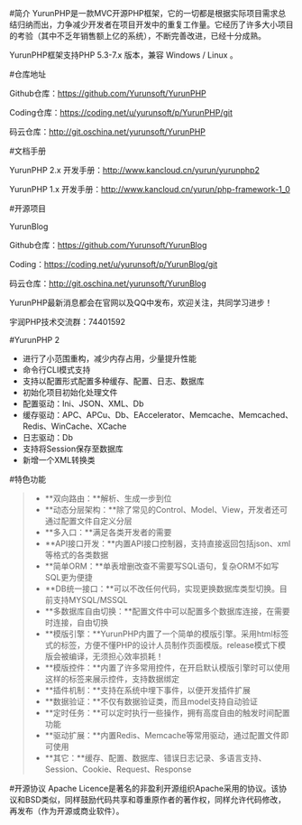 #简介
YurunPHP是一款MVC开源PHP框架，它的一切都是根据实际项目需求总结归纳而出，力争减少开发者在项目开发中的重复工作量。它经历了许多大小项目的考验（其中不乏年销售额上亿的系统），不断完善改进，已经十分成熟。

YurunPHP框架支持PHP 5.3-7.x 版本，兼容 Windows / Linux 。

#仓库地址

Github仓库：https://github.com/Yurunsoft/YurunPHP

Coding仓库：https://coding.net/u/yurunsoft/p/YurunPHP/git

码云仓库：http://git.oschina.net/yurunsoft/YurunPHP

#文档手册

YurunPHP 2.x 开发手册：http://www.kancloud.cn/yurun/yurunphp2

YurunPHP 1.x 开发手册：http://www.kancloud.cn/yurun/php-framework-1_0

#开源项目

YurunBlog

Github仓库：https://github.com/Yurunsoft/YurunBlog

Coding：https://coding.net/u/yurunsoft/p/YurunBlog/git

码云仓库：http://git.oschina.net/yurunsoft/YurunBlog

YurunPHP最新消息都会在官网以及QQ中发布，欢迎关注，共同学习进步！

宇润PHP技术交流群：74401592

#YurunPHP 2

* 进行了小范围重构，减少内存占用，少量提升性能
* 命令行CLI模式支持
* 支持以配置形式配置多种缓存、配置、日志、数据库
* 初始化项目初始化处理文件
* 配置驱动：Ini、JSON、XML、Db
* 缓存驱动：APC、APCu、Db、EAccelerator、Memcache、Memcached、Redis、WinCache、XCache
* 日志驱动：Db
* 支持将Session保存至数据库
* 新增一个XML转换类

#特色功能

> * **双向路由：**解析、生成一步到位
> * **动态分层架构：**除了常见的Control、Model、View，开发者还可通过配置文件自定义分层
> * **多入口：**满足各类开发者的需要
> * **API接口开发：**内置API接口控制器，支持直接返回包括json、xml等格式的各类数据
> * **简单ORM：**单表增删改查不需要写SQL语句，复杂ORM不如写SQL更为便捷
> * **DB统一接口：**可以不改任何代码，实现更换数据库类型切换。目前支持MYSQL/MSSQL
> * **多数据库自由切换：**配置文件中可以配置多个数据库连接，在需要时连接，自由切换
> * **模版引擎：**YurunPHP内置了一个简单的模版引擎。采用html标签式的标签，方便不懂PHP的设计人员制作页面模版。release模式下模版会被编译，无须担心效率损耗！
> * **模版控件：**内置了许多常用控件，在开启默认模版引擎时可以使用<textbox runat="server" text="yurunphp"/>这样的标签来展示控件，支持数据绑定
> * **插件机制：**支持在系统中埋下事件，以便开发插件扩展
> * **数据验证：**不仅有数据验证类，而且model支持自动验证
> * **定时任务：**可以定时执行一些操作，拥有高度自由的触发时间配置功能
> * **驱动扩展：**内置Redis、Memcache等常用驱动，通过配置文件即可使用
> * **其它：**缓存、配置、数据库、错误日志记录、多语言支持、Session、Cookie、Request、Response

#开源协议
Apache Licence是著名的非盈利开源组织Apache采用的协议。该协议和BSD类似，同样鼓励代码共享和尊重原作者的著作权，同样允许代码修改，再发布（作为开源或商业软件）。